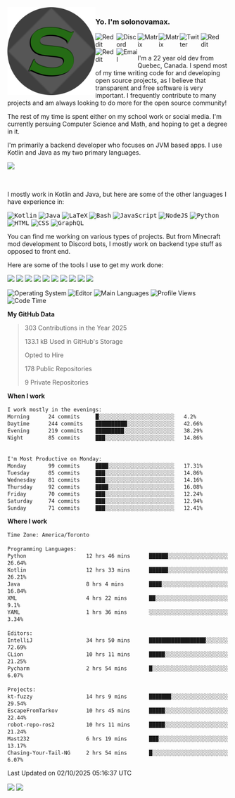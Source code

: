 <img align="left" alt="Avatar" width="200px" src="https://raw.githubusercontent.com/solonovamax/solonovamax/main/solonovamax-circle.png" />

### Yo. I'm solonovamax.

<a href="https://gitlab.com/solonovamax">
    <img align="left" alt="Reddit" width="48px" src="https://img.icons8.com/color/2x/gitlab.png">
</a>

<a href="https://discord.solonovamax.gay">
    <img align="left" alt="Discord" width="48px" src="https://img.icons8.com/color/2x/discord-logo.png">
</a>

<a href="https://matrix.to/#/@solonovamax:matrix.org?#gh-light-mode-only">
    <img align="left" alt="Matrix" width="48px" src="https://img.icons8.com/000000/material/2x/matrix-logo.png">
</a>
<a href="https://matrix.to/#/@solonovamax:matrix.org?#gh-dark-mode-only">
    <img align="left" alt="Matrix" width="48px" src="https://img.icons8.com/FFFFFF/material/2x/matrix-logo.png">
</a>

<a href="https://twitter.com/solonovamax">
    <img align="left" alt="Twitter" width="48px" src="https://img.icons8.com/color/2x/twitter.png">
</a>

<!-- <a href="https://twitch.tv/solonovamax">
    <img align="left" alt="Twitch" width="48px" src="https://img.icons8.com/color/2x/twitch.png">
</a> -->

<a href="https://reddit.com/u/solonovamax">
    <img align="left" alt="Reddit" width="48px" src="https://img.icons8.com/color/2x/reddit.png">
</a>

<a href="https://www.youtube.com/channel/UCTxCeyGu41WfEBT8mXpjHMA">
    <img align="left" alt="Reddit" width="48px" src="https://img.icons8.com/color/2x/youtube.png">
</a>

<a href="mailto:solonovamax@12oclockpoint.com">
    <img align="left" alt="Email" width="48px" src="https://img.icons8.com/fluency/2x/mail.png">
</a>

<!-- <a href="https://open.spotify.com/user/solonovamax">
    <img align="left" alt="Spotify" width="48px" src="https://img.icons8.com/color/2x/spotify.png">
</a> -->

<br/>
<br/>

I'm a 22 year old dev from Quebec, Canada.
I spend most of my time writing code for and developing open source projects, as I believe that transparent and free software is very important.
I frequently contribute to many projects and am always looking to do more for the open source community!

The rest of my time is spent either on my school work or social media. I'm currently persuing Computer Science and Math, and hoping to get a degree in it.

I'm primarily a backend developer who focuses on JVM based apps. I use Kotlin and Java as my two primary languages.


<a href="https://github.com/ryo-ma/github-profile-trophy"><img src="https://github-profile-trophy.vercel.app/?username=solonovamax&margin-w=15&row=1"/></a> 

<br/>

I mostly work in Kotlin and Java, but here are some of the other languages I have experience in:

<kbd><img height="32" alt="Kotlin" src="https://img.icons8.com/color/1x/kotlin.png"></kbd>
<kbd><img height="32" alt="Java" src="https://img.icons8.com/color/1x/java-coffee-cup-logo.png"></kbd>
<kbd><img height="32" alt="LaTeX" src="https://img.icons8.com/color/1x/latex.png"></kbd>
<kbd><img height="32" alt="Bash" src="https://img.icons8.com/color/1x/console.png"></kbd>
<kbd><img height="32" alt="JavaScript" src="https://img.icons8.com/color/1x/javascript.png"></kbd>
<kbd><img height="32" alt="NodeJS" src="https://img.icons8.com/color/1x/nodejs.png"></kbd>
<kbd><img height="32" alt="Python" src="https://img.icons8.com/color/1x/python.png"></kbd>
<kbd><img height="32" alt="HTML" src="https://img.icons8.com/color/1x/html-5.png"></kbd>
<kbd><img height="32" alt="CSS" src="https://img.icons8.com/color/1x/css3.png"></kbd>
<kbd><img height="32" alt="GraphQL" src="https://img.icons8.com/color/1x/graphql.png"></kbd>

You can find me working on various types of projects.
But from Minecraft mod development to Discord bots, I mostly work on backend type stuff as opposed to front end.

Here are some of the tools I use to get my work done:

<kbd><img height="32" src="https://img.icons8.com/color/2x/intellij-idea.png"></kbd>
<kbd><img height="32" src="https://img.icons8.com/color/2x/linux.png"></kbd>
<kbd><img height="32" src="https://img.icons8.com/fluent/2x/console.png"></kbd>
<kbd><img height="32" src="https://img.icons8.com/color/2x/open-source.png"></kbd>
<kbd><img height="32" src="https://img.icons8.com/color/2x/git.png"></kbd>
<kbd><img height="32" src="https://img.icons8.com/color/2x/docker.png"></kbd>
<kbd><img height="32" src="https://img.icons8.com/color/2x/mongodb.png"></kbd>
<kbd><img height="32" src="https://img.icons8.com/color/2x/nginx.png"></kbd>
<a href="?#gh-light-mode-only"><kbd><img height="32" src="https://img.icons8.com/metro/2x/mysql.png"></kbd></a>
<a href="?#gh-dark-mode-only"><kbd><img height="32" src="https://img.icons8.com/FFFFFF/metro/2x/mysql.png"></kbd></a>

![Operating System](https://img.shields.io/badge/OS-Arch%20Linux-informational?style=for-the-badge&logo=Arch%20Linux&logoColor=white&color=007ec6)
![Editor](https://img.shields.io/badge/Editor-IntelliJ%20Idea-informational?style=for-the-badge&logo=IntelliJ%20Idea&logoColor=white&color=007ec6)
![Main Languages](https://img.shields.io/badge/Main%20Languages-Java%20%26%20Kotlin-informational?style=for-the-badge&logo=Java&logoColor=white&color=007ec6)
![Profile Views](https://komarev.com/ghpvc/?username=solonovamax&color=blue&style=for-the-badge)
![Code Time](https://img.shields.io/endpoint?url=https://wakapi.solonovamax.gay/api/compat/shields/v1/solonovamax/interval:all_time&label=Code%20Time&style=for-the-badge&color=blue)

<!--START_SECTION:waka-->
**My GitHub Data**

> 303 Contributions in the Year 2025
> 
> 133.1 kB Used in GitHub's Storage
> 
> Opted to Hire
> 
> 178 Public Repositories
> 
> 9 Private Repositories
> 
**When I work** 

```text
I work mostly in the evenings: 
Morning      24 commits     █░░░░░░░░░░░░░░░░░░░░░░░░   4.2% 
Daytime      244 commits    ██████████░░░░░░░░░░░░░░░   42.66% 
Evening      219 commits    █████████░░░░░░░░░░░░░░░░   38.29% 
Night        85 commits     ███░░░░░░░░░░░░░░░░░░░░░░   14.86%


I'm Most Productive on Monday: 
Monday       99 commits     ████░░░░░░░░░░░░░░░░░░░░░   17.31% 
Tuesday      85 commits     ███░░░░░░░░░░░░░░░░░░░░░░   14.86% 
Wednesday    81 commits     ███░░░░░░░░░░░░░░░░░░░░░░   14.16% 
Thursday     92 commits     ████░░░░░░░░░░░░░░░░░░░░░   16.08% 
Friday       70 commits     ███░░░░░░░░░░░░░░░░░░░░░░   12.24% 
Saturday     74 commits     ███░░░░░░░░░░░░░░░░░░░░░░   12.94% 
Sunday       71 commits     ███░░░░░░░░░░░░░░░░░░░░░░   12.41%

```


**Where I work** 

```text
Time Zone: America/Toronto

Programming Languages: 
Python                   12 hrs 46 mins      ██████░░░░░░░░░░░░░░░░░░░   26.64% 
Kotlin                   12 hrs 33 mins      ██████░░░░░░░░░░░░░░░░░░░   26.21% 
Java                     8 hrs 4 mins        ████░░░░░░░░░░░░░░░░░░░░░   16.84% 
XML                      4 hrs 22 mins       ██░░░░░░░░░░░░░░░░░░░░░░░   9.1% 
YAML                     1 hrs 36 mins       ░░░░░░░░░░░░░░░░░░░░░░░░░   3.34%

Editors: 
IntelliJ                 34 hrs 50 mins      ██████████████████░░░░░░░   72.69% 
CLion                    10 hrs 11 mins      █████░░░░░░░░░░░░░░░░░░░░   21.25% 
Pycharm                  2 hrs 54 mins       █░░░░░░░░░░░░░░░░░░░░░░░░   6.07%

Projects: 
kt-fuzzy                 14 hrs 9 mins       ███████░░░░░░░░░░░░░░░░░░   29.54% 
EscapeFromTarkov         10 hrs 45 mins      █████░░░░░░░░░░░░░░░░░░░░   22.44% 
robot-repo-ros2          10 hrs 11 mins      █████░░░░░░░░░░░░░░░░░░░░   21.24% 
Mast232                  6 hrs 19 mins       ███░░░░░░░░░░░░░░░░░░░░░░   13.17% 
Chasing-Your-Tail-NG     2 hrs 54 mins       █░░░░░░░░░░░░░░░░░░░░░░░░   6.07%

```


 Last Updated on 02/10/2025 05:16:37 UTC
<!--END_SECTION:waka-->

<div style="white-space:nowrap;width:100%;position: relative;display: inline-block">
<img align="center" src="https://github-readme-stats.vercel.app/api?username=solonovamax&custom_title=solonovamax%27s%20Github%20Stats&langs_count=5&include_all_commits=true&count_private=true&show_icons=true&theme=github_dark"/>
<img align="center" src="https://github-readme-stats.vercel.app/api/wakatime?api_domain=wakapi.dev&username=solonovamax&range=last_30_days&custom_title=solonovamax%27s+Primary+Languages+%28Last+Month%29&langs_count=10&show_icons=true&theme=github_dark"/>
</div>
